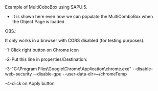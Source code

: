 Example of MultiCoboBox using SAPUI5.

- It is shown here even how we can populate the MultiComboBox when the Object Page is loaded.

OBS.:

It only works in a browser with CORS disabled (for testing purposes).

-1-Click right button on Chrome icon

-2-Put this line in properties/Destination:

-3-"C:\Program Files\Google\Chrome\Application\chrome.exe" --disable-web-security --disable-gpu --user-data-dir=~/chromeTemp

-4-click on Apply button
